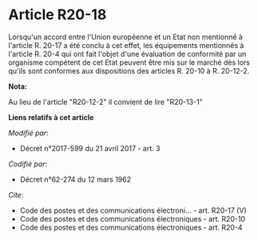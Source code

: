 # Article R20-18

Lorsqu'un accord entre l'Union européenne et un Etat non mentionné à l'article R. 20-17 a été conclu à cet effet, les
équipements mentionnés à l'article R. 20-4 qui ont fait l'objet d'une évaluation de conformité par un organisme compétent de
cet Etat peuvent être mis sur le marché dès lors qu'ils sont conformes aux dispositions des articles R. 20-10 à R. 20-12-2.

**Nota:**

Au lieu de l'article "R20-12-2" il convient de lire "R20-13-1"

**Liens relatifs à cet article**

_Modifié par_:

  - Décret n°2017-599 du 21 avril 2017 - art. 3

_Codifié par_:

  - Décret n°62-274 du 12 mars 1962

_Cite_:

  - Code des postes et des communications électroni... - art. R20-17 (V)
  - Code des postes et des communications électroniques - art. R20-10
  - Code des postes et des communications électroniques - art. R20-4
